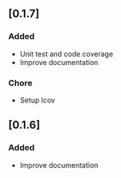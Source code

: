 ## [0.1.7] 

### Added

- Unit test and code coverage
- Improve documentation

### Chore

- Setup lcov

## [0.1.6] 

### Added

- Improve documentation
<!-- 
### Fixed

<!-- - Restructure folder -->
<!-- - Upgrade SDK version to latest --> 
